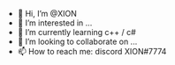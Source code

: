 - 👋 Hi, I’m @XION
- 👀 I’m interested in ...
- 🌱 I’m currently learning c++ / c#
- 💞️ I’m looking to collaborate on ...
- 📫 How to reach me: discord XION#7774

<!---
XIONdevel/XIONdevel is a ✨ special ✨ repository because its `README.md` (this file) appears on your GitHub profile.
You can click the Preview link to take a look at your changes.
--->
